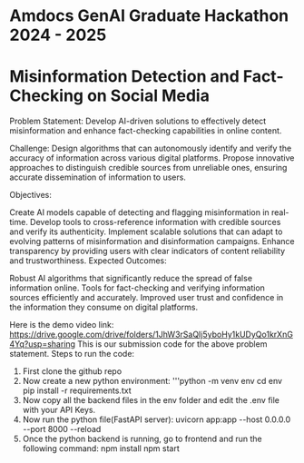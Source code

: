# Amdocs GenAI Graduate Hackathon 2024 - 2025 
# Misinformation Detection and Fact-Checking on Social Media
Problem Statement: Develop AI-driven solutions to effectively detect misinformation and enhance fact-checking capabilities in online content.

Challenge: Design algorithms that can autonomously identify and verify the accuracy of information across various digital platforms. Propose innovative approaches to distinguish credible sources from unreliable ones, ensuring accurate dissemination of information to users.

Objectives:

Create AI models capable of detecting and flagging misinformation in real-time.
Develop tools to cross-reference information with credible sources and verify its authenticity.
Implement scalable solutions that can adapt to evolving patterns of misinformation and disinformation campaigns.
Enhance transparency by providing users with clear indicators of content reliability and trustworthiness.
Expected Outcomes:

Robust AI algorithms that significantly reduce the spread of false information online.
Tools for fact-checking and verifying information sources efficiently and accurately.
Improved user trust and confidence in the information they consume on digital platforms.

Here is the demo video link: https://drive.google.com/drive/folders/1JhW3rSaQIj5yboHy1kUDyQo1krXnG4Yq?usp=sharing
This is our submission code for the above problem statement.
Steps to run the code:
1. First clone the github repo
2. Now create a new python environment:
    '''python -m venv env
       cd env
       pip install -r requirements.txt
3. Now copy all the backend files in the env folder and edit the .env file with your API Keys.
4. Now run the python file(FastAPI server):
    uvicorn app:app --host 0.0.0.0 --port 8000 --reload
5. Once the python backend is running, go to frontend and run the following command:
    npm install
    npm start


